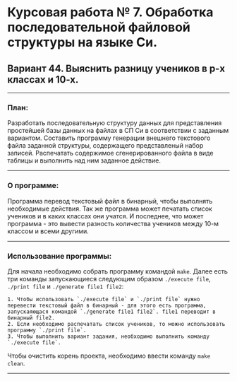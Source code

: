 # Курсовая работа № 7. Обработка последовательной файловой структуры на языке Си. #
## Вариант 44. Выяснить разницу учеников в p-х классах и 10-х. ##

***

### План: ###

<p>Разработать последовательную структуру данных для представления простейшей базы данных на файлах в СП Си в соответствии с заданным вариантом. Составить программу генерации внешнего текстового файла заданной структуры, содержащего представленый набор записей. Распечатать содержимое сгенерированного файла в виде таблицы и выполнить над ним заданное действие.</p>

***

### О программе: ###

<p>Программа перевод текстовый файл в бинарный, чтобы выполнять необходимые действия. Так же программа может печатать список учеников и в каких классах они учатся. И последнее, что может программа - это вывести разность количества учеников между 10-м классом и всеми другими.</p>

***

### Использование программы: ###

Для начала необходимо собрать программу командой `make`. Далее есть три команды запускающиеся следующим образом `./execute file`, `./print file` и `./generate file1 file2`:

    1. Чтобы использовать `./execute file` и `./print file` нужно перевести текстовый файл в бинарный - для этого есть программа, запускаяющася командой `./generate file1 file2`. file1 переводит в бинарный file2.
    2. Если необходимо распечатать список учеников, то можно использовать программу `./print file`.
    3. Чтобы выполнить вариант задания, необходимо выполнить команду `./execute file`.

Чтобы очистить корень проекта, необходимо ввести команду `make clean`.

***